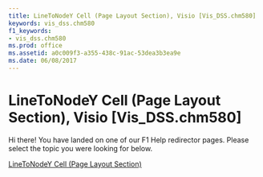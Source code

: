 ```yaml
---
title: LineToNodeY Cell (Page Layout Section), Visio [Vis_DSS.chm580]
keywords: vis_dss.chm580
f1_keywords:
- vis_dss.chm580
ms.prod: office
ms.assetid: a0c009f3-a355-438c-91ac-53dea3b3ea9e
ms.date: 06/08/2017
---
```



# LineToNodeY Cell (Page Layout Section), Visio [Vis_DSS.chm580]

Hi there! You have landed on one of our F1 Help redirector pages. Please select the topic you were looking for below.

[LineToNodeY Cell (Page Layout Section)](http://msdn.microsoft.com/library/49d649e8-1603-192b-2984-e5d0b713da89%28Office.15%29.aspx)

